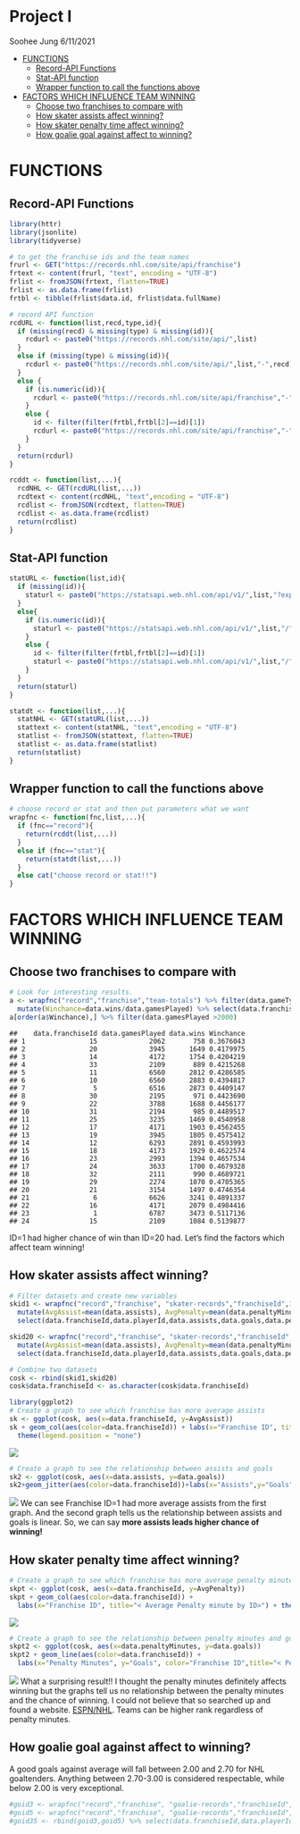Project I
================
Soohee Jung
6/11/2021

-   [FUNCTIONS](#functions)
    -   [Record-API Functions](#record-api-functions)
    -   [Stat-API function](#stat-api-function)
    -   [Wrapper function to call the functions
        above](#wrapper-function-to-call-the-functions-above)
-   [FACTORS WHICH INFLUENCE TEAM
    WINNING](#factors-which-influence-team-winning)
    -   [Choose two franchises to compare
        with](#choose-two-franchises-to-compare-with)
    -   [How skater assists affect
        winning?](#how-skater-assists-affect-winning)
    -   [How skater penalty time affect
        winning?](#how-skater-penalty-time-affect-winning)
    -   [How goalie goal against affect to
        winning?](#how-goalie-goal-against-affect-to-winning)

# FUNCTIONS

## Record-API Functions

``` r
library(httr)
library(jsonlite)
library(tidyverse)

# to get the franchise ids and the team names
frurl <- GET("https://records.nhl.com/site/api/franchise")
frtext <- content(frurl, "text", encoding = "UTF-8")
frlist <- fromJSON(frtext, flatten=TRUE)
frlist <- as.data.frame(frlist)
frtbl <- tibble(frlist$data.id, frlist$data.fullName)

# record API function
rcdURL <- function(list,recd,type,id){
  if (missing(recd) & missing(type) & missing(id)){
    rcdurl <- paste0("https://records.nhl.com/site/api/",list)
  }
  else if (missing(type) & missing(id)){
    rcdurl <- paste0("https://records.nhl.com/site/api/",list,"-",recd)
  }
  else {
    if (is.numeric(id)){
      rcdurl <- paste0("https://records.nhl.com/site/api/franchise","-",recd,"?cayenneExp=", type, "=", id)
    }
    else {
      id <- filter(filter(frtbl,frtbl[2]==id)[1])
      rcdurl <- paste0("https://records.nhl.com/site/api/franchise","-",recd,"?cayenneExp=", type, "=", id)
    }
  }
  return(rcdurl)
}

rcddt <- function(list,...){
  rcdNHL <- GET(rcdURL(list,...))
  rcdtext <- content(rcdNHL, "text",encoding = "UTF-8")
  rcdlist <- fromJSON(rcdtext, flatten=TRUE)
  rcdlist <- as.data.frame(rcdlist)
  return(rcdlist)
}
```

## Stat-API function

``` r
statURL <- function(list,id){
  if (missing(id)){
    staturl <- paste0("https://statsapi.web.nhl.com/api/v1/",list,"?expand=team.stats")
  }
  else{
    if (is.numeric(id)){
      staturl <- paste0("https://statsapi.web.nhl.com/api/v1/",list,"/",id,"?expand=team.stats")
    }
    else {
      id <- filter(filter(frtbl,frtbl[2]==id)[1])
      staturl <- paste0("https://statsapi.web.nhl.com/api/v1/",list,"/",id,"?expand=team.stats")
    }
  }
  return(staturl)
}

statdt <- function(list,...){
  statNHL <- GET(statURL(list,...))
  stattext <- content(statNHL, "text",encoding = "UTF-8")
  statlist <- fromJSON(stattext, flatten=TRUE)
  statlist <- as.data.frame(statlist)
  return(statlist)
}
```

## Wrapper function to call the functions above

``` r
# choose record or stat and then put parameters what we want
wrapfnc <- function(fnc,list,...){
  if (fnc=="record"){
    return(rcddt(list,...))
  }
  else if (fnc=="stat"){
    return(statdt(list,...))
  }
  else cat("choose record or stat!!")
}
```

# FACTORS WHICH INFLUENCE TEAM WINNING

## Choose two franchises to compare with

``` r
# Look for interesting results. 
a <- wrapfnc("record","franchise","team-totals") %>% filter(data.gameTypeId==2) %>% 
  mutate(Winchance=data.wins/data.gamesPlayed) %>% select(data.franchiseId,data.gamesPlayed, data.wins, Winchance) 
a[order(a$Winchance),] %>% filter(data.gamesPlayed >2000)
```

    ##    data.franchiseId data.gamesPlayed data.wins Winchance
    ## 1                15             2062       758 0.3676043
    ## 2                20             3945      1649 0.4179975
    ## 3                14             4172      1754 0.4204219
    ## 4                33             2109       889 0.4215268
    ## 5                11             6560      2812 0.4286585
    ## 6                10             6560      2883 0.4394817
    ## 7                 5             6516      2873 0.4409147
    ## 8                30             2195       971 0.4423690
    ## 9                22             3788      1688 0.4456177
    ## 10               31             2194       985 0.4489517
    ## 11               25             3235      1469 0.4540958
    ## 12               17             4171      1903 0.4562455
    ## 13               19             3945      1805 0.4575412
    ## 14               12             6293      2891 0.4593993
    ## 15               18             4173      1929 0.4622574
    ## 16               23             2993      1394 0.4657534
    ## 17               24             3633      1700 0.4679328
    ## 18               32             2111       990 0.4689721
    ## 19               29             2274      1070 0.4705365
    ## 20               21             3154      1497 0.4746354
    ## 21                6             6626      3241 0.4891337
    ## 22               16             4171      2079 0.4984416
    ## 23                1             6787      3473 0.5117136
    ## 24               15             2109      1084 0.5139877

ID=1 had higher chance of win than ID=20 had. Let’s find the factors
which affect team winning!

## How skater assists affect winning?

``` r
# Filter datasets and create new variables
skid1 <- wrapfnc("record","franchise", "skater-records","franchiseId",1) %>% 
  mutate(AvgAssist=mean(data.assists), AvgPenalty=mean(data.penaltyMinutes)) %>% 
  select(data.franchiseId,data.playerId,data.assists,data.goals,data.penaltyMinutes,data.assists,AvgAssist,AvgPenalty)

skid20 <- wrapfnc("record","franchise", "skater-records","franchiseId",20) %>%
  mutate(AvgAssist=mean(data.assists), AvgPenalty=mean(data.penaltyMinutes)) %>% 
  select(data.franchiseId,data.playerId,data.assists,data.goals,data.penaltyMinutes,data.assists,AvgAssist,AvgPenalty)

# Combine two datasets
cosk <- rbind(skid1,skid20)
cosk$data.franchiseId <- as.character(cosk$data.franchiseId)

library(ggplot2)
# Create a graph to see which franchise has more average assists
sk <- ggplot(cosk, aes(x=data.franchiseId, y=AvgAssist))
sk + geom_col(aes(color=data.franchiseId)) + labs(x="Franchise ID", title="< Average Assists by ID>") + 
  theme(legend.position = "none")
```

![](README_files/figure-gfm/unnamed-chunk-69-1.png)<!-- -->

``` r
# Create a graph to see the relationship between assists and goals
sk2 <- ggplot(cosk, aes(x=data.assists, y=data.goals))
sk2+geom_jitter(aes(color=data.franchiseId))+labs(x="Assists",y="Goals",color="Franchise ID",title="< Assists and Goals >")
```

![](README_files/figure-gfm/unnamed-chunk-69-2.png)<!-- --> We can see
Franchise ID=1 had more average assists from the first graph. And the
second graph tells us the relationship between assists and goals is
linear. So, we can say **more assists leads higher chance of winning!**

## How skater penalty time affect winning?

``` r
# Create a graph to see which franchise has more average penalty minutes
skpt <- ggplot(cosk, aes(x=data.franchiseId, y=AvgPenalty))
skpt + geom_col(aes(color=data.franchiseId)) + 
  labs(x="Franchise ID", title="< Average Penalty minute by ID>") + theme(legend.position = "none")
```

![](README_files/figure-gfm/unnamed-chunk-70-1.png)<!-- -->

``` r
# Create a graph to see the relationship between penalty minutes and goals
skpt2 <- ggplot(cosk, aes(x=data.penaltyMinutes, y=data.goals))
skpt2 + geom_line(aes(color=data.franchiseId)) + 
  labs(x="Penalty Minutes", y="Goals", color="Franchise ID",title="< Penalty minute and Goals >")
```

![](README_files/figure-gfm/unnamed-chunk-70-2.png)<!-- --> What a
surprising result!! I thought the penalty minutes definitely affects
winning but the graphs tell us no relationship between the penalty
minutes and the chance of winning. I could not believe that so searched
up and found a website.
[ESPN/NHL](https://www.espn.com/nhl/statistics/team/_/stat/major-penalties/league/east).
Teams can be higher rank regardless of penalty minutes.

## How goalie goal against affect to winning?

A good goals against average will fall between 2.00 and 2.70 for NHL
goaltenders. Anything between 2.70-3.00 is considered respectable, while
below 2.00 is very exceptional.

``` r
#goid3 <- wrapfnc("record","franchise", "goalie-records","franchiseId",3)
#goid5 <- wrapfnc("record","franchise", "goalie-records","franchiseId",5)
#goid35 <- rbind(goid3,goid5) %>% select(data.franchiseId,data.playerId,data.mostGoalsAgainstOneGame)
```
